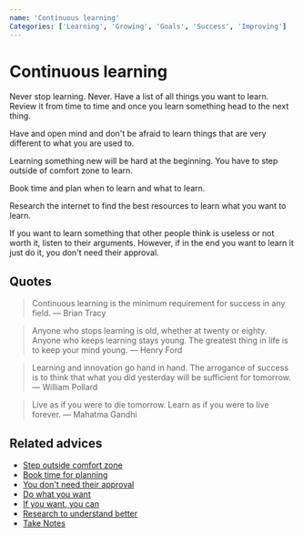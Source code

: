 ```yaml
---
name: 'Continuous learning'
Categories: ['Learning', 'Growing', 'Goals', 'Success', 'Improving']
---
```

# Continuous learning

Never stop learning. Never. Have a list of all things you want to learn. Review it from time to time and once you learn something head to the next thing.

Have and open mind and don't be afraid to learn things that are very different to what you are used to.

Learning something new will be hard at the beginning. You have to step outside of comfort zone to learn.

Book time and plan when to learn and what to learn.

Research the internet to find the best resources to learn what you want to learn.

If you want to learn something that other people think is useless or not worth it, listen to their arguments. However, if in the end you want to learn it just do it, you don't need their approval.

## Quotes

> Continuous learning is the minimum requirement for success in any field. ― Brian Tracy

> Anyone who stops learning is old, whether at twenty or eighty. Anyone who keeps learning stays young. The greatest thing in life is to keep your mind young. ― Henry Ford

> Learning and innovation go hand in hand. The arrogance of success is to think that what you did yesterday will be sufficient for tomorrow. ― William Pollard

> Live as if you were to die tomorrow. Learn as if you were to live forever. ― Mahatma Gandhi

## Related advices

- [Step outside comfort zone](../Step%20outside%20the%20Comfort%20Zone/index.md)
- [Book time for planning](../Book%20time%20for%20planning/index.md)
- [You don't need their approval](../You%20don't%20need%20their%20approval/index.md)
- [Do what you want](../Do%20what%20you%20want/index.md)
- [If you want, you can](../If%20you%20want%20you%20can/index.md)
- [Research to understand better](../Research%20to%20understand%20better/index.md)
- [Take Notes](../Take%20notes/index.md)
